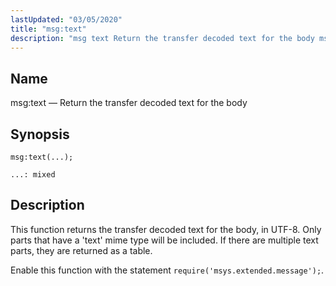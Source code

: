 ```yaml
---
lastUpdated: "03/05/2020"
title: "msg:text"
description: "msg text Return the transfer decoded text for the body msg text This function returns the transfer decoded text for the body in UTF 8 Only parts that have a text mime type will be included If there are multiple text parts they are returned as a table Enable this..."
---
```


<a name="lua.ref.msg_text"></a> 
## Name

msg:text — Return the transfer decoded text for the body

<a name="idp16935168"></a> 
## Synopsis

`msg:text(...);`

`...: mixed`<a name="idp16938128"></a> 
## Description

This function returns the transfer decoded text for the body, in UTF-8\. Only parts that have a 'text' mime type will be included. If there are multiple text parts, they are returned as a table.

Enable this function with the statement `require('msys.extended.message');`.